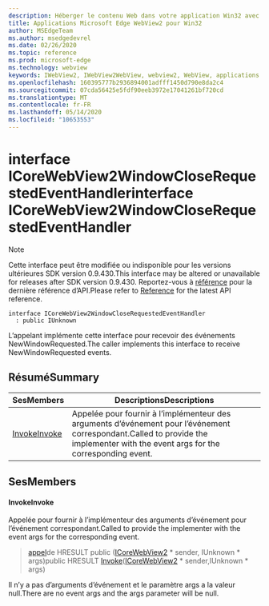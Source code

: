 ```yaml
---
description: Héberger le contenu Web dans votre application Win32 avec le contrôle Microsoft Edge WebView2
title: Applications Microsoft Edge WebView2 pour Win32
author: MSEdgeTeam
ms.author: msedgedevrel
ms.date: 02/26/2020
ms.topic: reference
ms.prod: microsoft-edge
ms.technology: webview
keywords: IWebView2, IWebView2WebView, webview2, WebView, applications Win32, Win32, Edge, ICoreWebView2, ICoreWebView2Host, contrôle de navigateur, html Edge
ms.openlocfilehash: 160395777b2936894001adfff1450d790e8da2c4
ms.sourcegitcommit: 07cda56425e5fdf90eeb3972e17041261bf720cd
ms.translationtype: MT
ms.contentlocale: fr-FR
ms.lasthandoff: 05/14/2020
ms.locfileid: "10653553"
---
```

# <span data-ttu-id="c94ea-104">interface ICoreWebView2WindowCloseRequestedEventHandler</span><span class="sxs-lookup"><span data-stu-id="c94ea-104">interface ICoreWebView2WindowCloseRequestedEventHandler</span></span> 

> [!NOTE]
> <span data-ttu-id="c94ea-105">Cette interface peut être modifiée ou indisponible pour les versions ultérieures SDK version 0.9.430.</span><span class="sxs-lookup"><span data-stu-id="c94ea-105">This interface may be altered or unavailable for releases after SDK version 0.9.430.</span></span> <span data-ttu-id="c94ea-106">Reportez-vous à [référence](../../../webview2-api-reference.md) pour la dernière référence d’API.</span><span class="sxs-lookup"><span data-stu-id="c94ea-106">Please refer to [Reference](../../../webview2-api-reference.md) for the latest API reference.</span></span>

```
interface ICoreWebView2WindowCloseRequestedEventHandler
  : public IUnknown
```

<span data-ttu-id="c94ea-107">L’appelant implémente cette interface pour recevoir des événements NewWindowRequested.</span><span class="sxs-lookup"><span data-stu-id="c94ea-107">The caller implements this interface to receive NewWindowRequested events.</span></span>

## <span data-ttu-id="c94ea-108">Résumé</span><span class="sxs-lookup"><span data-stu-id="c94ea-108">Summary</span></span>

 <span data-ttu-id="c94ea-109">Ses</span><span class="sxs-lookup"><span data-stu-id="c94ea-109">Members</span></span>                        | <span data-ttu-id="c94ea-110">Descriptions</span><span class="sxs-lookup"><span data-stu-id="c94ea-110">Descriptions</span></span>
--------------------------------|---------------------------------------------
[<span data-ttu-id="c94ea-111">Invoke</span><span class="sxs-lookup"><span data-stu-id="c94ea-111">Invoke</span></span>](#invoke) | <span data-ttu-id="c94ea-112">Appelée pour fournir à l’implémenteur des arguments d’événement pour l’événement correspondant.</span><span class="sxs-lookup"><span data-stu-id="c94ea-112">Called to provide the implementer with the event args for the corresponding event.</span></span>

## <span data-ttu-id="c94ea-113">Ses</span><span class="sxs-lookup"><span data-stu-id="c94ea-113">Members</span></span>

#### <span data-ttu-id="c94ea-114">Invoke</span><span class="sxs-lookup"><span data-stu-id="c94ea-114">Invoke</span></span> 

<span data-ttu-id="c94ea-115">Appelée pour fournir à l’implémenteur des arguments d’événement pour l’événement correspondant.</span><span class="sxs-lookup"><span data-stu-id="c94ea-115">Called to provide the implementer with the event args for the corresponding event.</span></span>

> <span data-ttu-id="c94ea-116">[appel](#invoke)de HRESULT public ([ICoreWebView2](ICoreWebView2.md) \* sender, IUnknown \* args)</span><span class="sxs-lookup"><span data-stu-id="c94ea-116">public HRESULT [Invoke](#invoke)([ICoreWebView2](ICoreWebView2.md) \* sender,IUnknown \* args)</span></span>

<span data-ttu-id="c94ea-117">Il n’y a pas d’arguments d’événement et le paramètre args a la valeur null.</span><span class="sxs-lookup"><span data-stu-id="c94ea-117">There are no event args and the args parameter will be null.</span></span>

